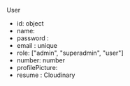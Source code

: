 User

- id: object
- name: <string>
- password : <string>
- email : <string> unique
- role: ["admin", "superadmin", "user"]
- number: number
- profilePicture: <string>
- resume : Cloudinary
